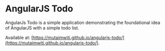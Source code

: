 # AngularJS Todo

AngularJs Todo is a simple application demonstrating the foundational idea of AngularJS with a simple todo list.

Available at: [https://mutaimwiti.github.io/angularjs-todo/](https://mutaimwiti.github.io/angularjs-todo/).
